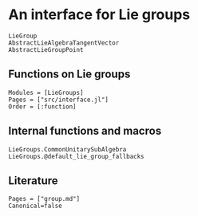 # An interface for Lie groups

```@docs
LieGroup
AbstractLieAlgebraTangentVector
AbstractLieGroupPoint
```

## Functions on Lie groups

```@autodocs
Modules = [LieGroups]
Pages = ["src/interface.jl"]
Order = [:function]
```

## Internal functions and macros

```@docs
LieGroups.CommonUnitarySubAlgebra
LieGroups.@default_lie_group_fallbacks
```

## Literature

```@bibliography
Pages = ["group.md"]
Canonical=false
```